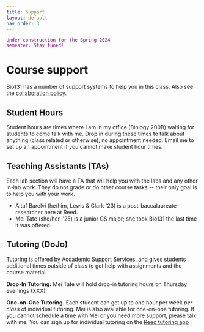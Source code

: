 ```yaml
---
title: Support
layout: default
nav_order: 3
---
```


<code style="color : purple">Under construction for the Spring 2024 semester. Stay tuned! </code>

# Course support

Bio131 has a number of support systems to help you in this class. Also see the [collaboration policy](collab.md).

## Student Hours

Student hours are times where I am in my office (Biology 200B) waiting for students to come talk with me. Drop in during these times to talk about anything (class related or otherwise), no appointment needed. Email me to set up an appointment if you cannot make student hour times.

## Teaching Assistants (TAs)

Each lab section will have a TA that will help you with the labs and any other in-lab work. They do not grade or do other course tasks -- their only goal is to help you with your work.

- Altaf Barelvi (he/him, Lewis & Clark '23) is a post-baccalaureate researcher here at Reed.
- Mei Tate (she/her, '25) is a junior CS major; she took Bio131 the last time it was offered.

## Tutoring (DoJo)

Tutoring is offered by Accademic Support Services, and gives students additional times outside of class to get help with assignments and the course material.

**Drop-In Tutoring:** Mei Tate will hold drop-in tutoring hours on Thursday evenings (XXX).

**One-on-One Tutoring.** Each student can get up to one hour per week _per class_ of individual tutoring. Mei is also available for one-on-one tutoring. If you cannot schedule a time with Mei or you need more support, please talk with me. You can sign up for individual tutoring on the [Reed tutoring app](https://iris.reed.edu/tutor/tutors/profiles)
